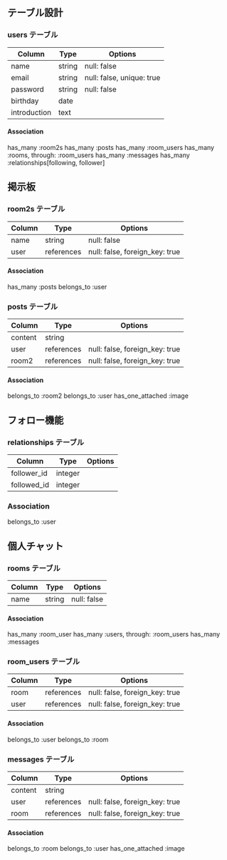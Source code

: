 ## テーブル設計

### users テーブル
| Column       | Type       | Options                    |
| -------------| ---------- | -------------------------- |
| name         | string     | null: false                |
| email        | string     | null: false, unique: true  |
| password     | string     | null: false                |
| birthday     | date       |                            |
| introduction | text       |                            |
#### Association
has_many :room2s
has_many :posts
has_many :room_users
has_many :rooms, through: :room_users
has_many :messages
has_many :relationships[following, follower]


## 掲示板
### room2s テーブル
| Column | Type       | Options                        |
| -------| ---------- | ------------------------------ |
| name   | string     | null: false                    |
| user   | references | null: false, foreign_key: true |
#### Association
has_many :posts
belongs_to :user

### posts テーブル
| Column  | Type       | Options                        |
| ------- | ---------- | ------------------------------ |
| content | string     |                                |
| user    | references | null: false, foreign_key: true |
| room2   | references | null: false, foreign_key: true |
#### Association
belongs_to :room2
belongs_to :user
has_one_attached :image


## フォロー機能
### relationships テーブル
| Column        | Type    | Options |
| ------------- | ------- | ------- |
| follower_id   | integer |         |
| followed_id   | integer |         |
### Association
belongs_to :user


## 個人チャット
### rooms テーブル
| Column | Type       | Options                        |
| -------| ---------- | ------------------------------ |
| name   | string     | null: false                    |
#### Association
has_many :room_user
has_many :users, through: :room_users
has_many :messages

### room_users テーブル
| Column | Type       | Options                         |
| -------| ---------- | ------------------------------- |
| room    | references | null: false, foreign_key: true |
| user    | references | null: false, foreign_key: true |
#### Association
belongs_to :user
belongs_to :room

### messages テーブル
| Column  | Type       | Options                        |
| ------- | ---------- | ------------------------------ |
| content | string     |                                |
| user    | references | null: false, foreign_key: true |
| room    | references | null: false, foreign_key: true |
#### Association
belongs_to :room
belongs_to :user
has_one_attached :image
